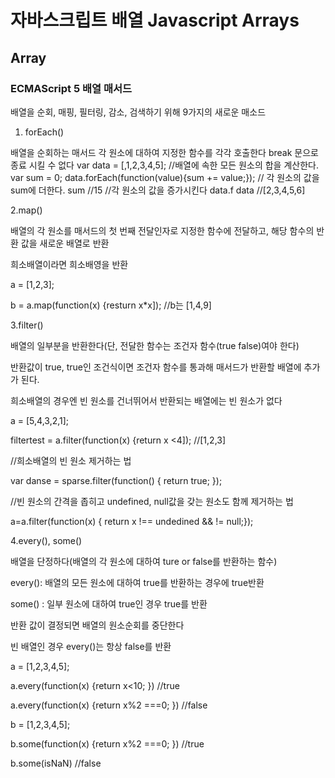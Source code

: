 # 자바스크립트 배열 Javascript Arrays

## Array

### ECMAScript 5 배열 매서드
배열을 순회, 매핑, 필터링, 감소, 검색하기 위해 9가지의 새로운 매소드


1. forEach()

배열을 순회하는 매서드 각 원소에 대하여 지정한 함수를 각각 호출한다
break 문으로 종료 시킬 수 없다
var data = [,1,2,3,4,5];	//배열에 속한 모든 원소의 합을 계산한다.
var sum = 0;
data.forEach(function(value){sum += value;}); // 각 원소의 값을 sum에 더한다.
sum //15
//각 원소의 값을 증가시킨다
data.f
data //[2,3,4,5,6]


2.map()

배열의 각 원소를 매서드의 첫 번째 전달인자로 지정한 함수에 전달하고, 해당 함수의 반환 값을 새로운 배열로 반환

희소배열이라면 희소배영을 반환

a = [1,2,3];

b = a.map(function(x) {resturn x*x]); //b는 [1,4,9]

3.filter()

배열의 일부분을 반환한다(단, 전달한 함수는 조건자 함수(true false)여야 한다)

반환값이 true, true인 조건식이면 조건자 함수를 통과해 매서드가 반환할 배열에 추가가 된다.

희소배열의 경우엔 빈 원소를 건너뛰어서 반환되는 배열에는 빈 원소가 없다

a = [5,4,3,2,1];

filtertest = a.filter(function(x) {return x <4]); //[1,2,3]

//희소배열의 빈 원소 제거하는 법

var danse = sparse.filter(function() { return true; });

//빈 원소의 간격을 좁히고 undefined, null값을 갖는 원소도 함께 제거하는 법

a=a.filter(function(x) { return x !== undedined && != null;});


4.every(), some()

배열을 단정하다(배열의 각 원소에 대하여 ture or false를 반환하는 함수)

every(): 배열의 모든 원소에 대하여 true를 반환하는 경우에 true반환

some() : 일부 원소에 대하여 true인 경우 true를 반환

반환 값이 결정되면 배열의 원소순회를 중단한다

빈 배열인 경우 every()는 항상 false를 반환 

a = [1,2,3,4,5];

a.every(function(x) {return x<10; }) //true

a.every(function(x) {return x%2 ===0; }) //false

b = [1,2,3,4,5];

b.some(function(x) {return x%2 ===0; }) //true

b.some(isNaN) //false

